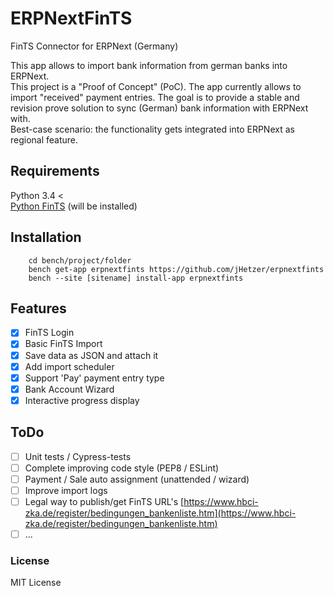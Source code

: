 # ERPNextFinTS

FinTS Connector for ERPNext (Germany)

This app allows to import bank information from german banks into ERPNext.\
This project is a "Proof of Concept" (PoC). The app currently allows to import "received" payment entries.
The goal is to provide a stable and revision prove solution to sync (German) bank information with ERPNext with.\
Best-case scenario: the functionality gets integrated into ERPNext as regional feature.

## Requirements
Python 3.4 <\
[Python FinTS](https://github.com/raphaelm/python-fints) (will be installed)

## Installation
```
    cd bench/project/folder
    bench get-app erpnextfints https://github.com/jHetzer/erpnextfints
    bench --site [sitename] install-app erpnextfints
```
## Features
- [x] FinTS Login
- [x] Basic FinTS Import
- [x] Save data as JSON and attach it
- [x] Add import scheduler
- [x] Support 'Pay' payment entry type
- [x] Bank Account Wizard
- [x] Interactive progress display

## ToDo
 - [ ] Unit tests / Cypress-tests
 - [ ] Complete improving code style (PEP8 / ESLint)
 - [ ] Payment / Sale auto assignment (unattended / wizard)
 - [ ] Improve import logs
 - [ ] Legal way to publish/get FinTS URL's
 [https://www.hbci-zka.de/register/bedingungen_bankenliste.htm](https://www.hbci-zka.de/register/bedingungen_bankenliste.htm)
 - [ ] ...

### License

MIT License
